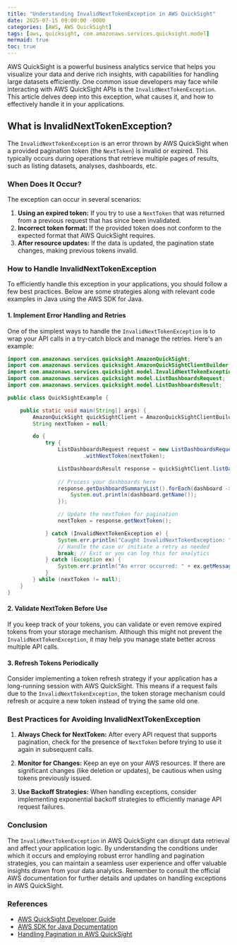 ```yaml
---
title: "Understanding InvalidNextTokenException in AWS QuickSight"
date: 2025-07-15 09:00:00 -0000
categories: [AWS, AWS QuickSight]
tags: [aws, quicksight, com.amazonaws.services.quicksight.model]
mermaid: true
toc: true
---
```



AWS QuickSight is a powerful business analytics service that helps you visualize your data and derive rich insights, with capabilities for handling large datasets efficiently. One common issue developers may face while interacting with AWS QuickSight APIs is the `InvalidNextTokenException`. This article delves deep into this exception, what causes it, and how to effectively handle it in your applications. 

## What is InvalidNextTokenException?

The `InvalidNextTokenException` is an error thrown by AWS QuickSight when a provided pagination token (the `NextToken`) is invalid or expired. This typically occurs during operations that retrieve multiple pages of results, such as listing datasets, analyses, dashboards, etc. 

### When Does It Occur?

The exception can occur in several scenarios:

1. **Using an expired token:** If you try to use a `NextToken` that was returned from a previous request that has since been invalidated.
2. **Incorrect token format:** If the provided token does not conform to the expected format that AWS QuickSight requires.
3. **After resource updates:** If the data is updated, the pagination state changes, making previous tokens invalid.

### How to Handle InvalidNextTokenException

To efficiently handle this exception in your applications, you should follow a few best practices. Below are some strategies along with relevant code examples in Java using the AWS SDK for Java.

#### 1. Implement Error Handling and Retries

One of the simplest ways to handle the `InvalidNextTokenException` is to wrap your API calls in a try-catch block and manage the retries. Here's an example:

```java
import com.amazonaws.services.quicksight.AmazonQuickSight;
import com.amazonaws.services.quicksight.AmazonQuickSightClientBuilder;
import com.amazonaws.services.quicksight.model.InvalidNextTokenException;
import com.amazonaws.services.quicksight.model.ListDashboardsRequest;
import com.amazonaws.services.quicksight.model.ListDashboardsResult;

public class QuickSightExample {

    public static void main(String[] args) {
        AmazonQuickSight quickSightClient = AmazonQuickSightClientBuilder.defaultClient();
        String nextToken = null;

        do {
            try {
                ListDashboardsRequest request = new ListDashboardsRequest()
                        .withNextToken(nextToken);

                ListDashboardsResult response = quickSightClient.listDashboards(request);
                
                // Process your dashboards here
                response.getDashboardSummaryList().forEach(dashboard -> {
                    System.out.println(dashboard.getName());
                });

                // Update the nextToken for pagination
                nextToken = response.getNextToken();

            } catch (InvalidNextTokenException e) {
                System.err.println("Caught InvalidNextTokenException: " + e.getMessage());
                // Handle the case or initiate a retry as needed
                break; // Exit or you can log this for analytics
            } catch (Exception ex) {
                System.err.println("An error occurred: " + ex.getMessage());
            }
        } while (nextToken != null);
    }
}
```

#### 2. Validate NextToken Before Use

If you keep track of your tokens, you can validate or even remove expired tokens from your storage mechanism. Although this might not prevent the `InvalidNextTokenException`, it may help you manage state better across multiple API calls.

#### 3. Refresh Tokens Periodically

Consider implementing a token refresh strategy if your application has a long-running session with AWS QuickSight. This means if a request fails due to the `InvalidNextTokenException`, the token storage mechanism could refresh or acquire a new token instead of trying the same old one.

### Best Practices for Avoiding InvalidNextTokenException

1. **Always Check for NextToken:** After every API request that supports pagination, check for the presence of `NextToken` before trying to use it again in subsequent calls.

2. **Monitor for Changes:** Keep an eye on your AWS resources. If there are significant changes (like deletion or updates), be cautious when using tokens previously issued.

3. **Use Backoff Strategies:** When handling exceptions, consider implementing exponential backoff strategies to efficiently manage API request failures.

### Conclusion

The `InvalidNextTokenException` in AWS QuickSight can disrupt data retrieval and affect your application logic. By understanding the conditions under which it occurs and employing robust error handling and pagination strategies, you can maintain a seamless user experience and offer valuable insights drawn from your data analytics. Remember to consult the official AWS documentation for further details and updates on handling exceptions in AWS QuickSight.

### References

- [AWS QuickSight Developer Guide](https://docs.aws.amazon.com/quicksight/latest/userguide/what-is.html)
- [AWS SDK for Java Documentation](https://docs.aws.amazon.com/sdk-for-java/latest/developer-guide/home.html)
- [Handling Pagination in AWS QuickSight](https://docs.aws.amazon.com/quicksight/latest/APIReference/API_ListDashboards.html)